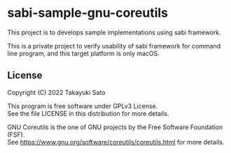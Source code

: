 # sabi-sample-gnu-coreutils

This project is to develops sample implementations using sabi framework.

This is a private project to verify usability of sabi framework for command line program, and this target platform is only macOS.


## License

Copyright (C) 2022 Takayuki Sato

This program is free software under GPLv3 License.<br>
See the file LICENSE in this distribution for more details.

GNU Coreutils is the one of GNU projects by the Free Software Foundation (FSF).<br>
See https://www.gnu.org/software/coreutils/coreutils.html for more details.
